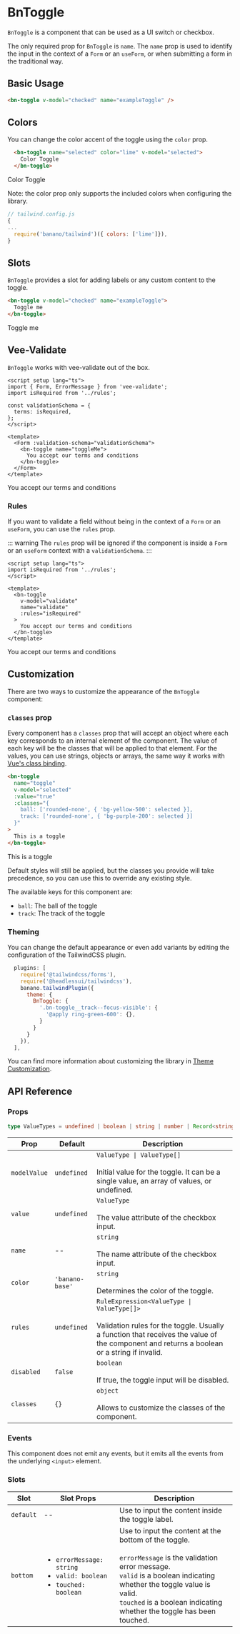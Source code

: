 <script setup lang="ts">
import { ref } from 'vue';
import { Form } from 'vee-validate';
import BnToggle from '../../src/components/BnToggle/BnToggle.vue';

const checked = ref(false);
const validate = ref(false);
const selected = ref(false);

function isRequired(val: string) {
  if (!val) {
    return 'This field is required';
  }

  return true;
}

const validationSchema = {
  toggleMe: isRequired,
};
</script>

# BnToggle

`BnToggle` is a component that can be used as a UI switch or checkbox.

The only required prop for `BnToggle` is `name`. The `name` prop is used to identify the input in the context of a `Form` or an `useForm`, or when submitting a form in the traditional way.

## Basic Usage
```html
<bn-toggle v-model="checked" name="exampleToggle" />
```
<code-preview>
  <bn-toggle v-model="checked" name="exampleToggle" />
</code-preview>

## Colors

You can change the color accent of the toggle using the `color` prop.

```html
  <bn-toggle name="selected" color="lime" v-model="selected">
    Color Toggle
  </bn-toggle>
```
<code-preview>
  <div class="grid col-span-1 gap-4">
    <bn-toggle name="selected" color="lime" v-model="selected">
      Color Toggle
    </bn-toggle>
  </div>
</code-preview>

Note: the color prop only supports the included colors when configuring the library.

```javascript
// tailwind.config.js
{
...
  require('banano/tailwind')({ colors: ['lime']}),
}
```

## Slots

`BnToggle` provides a slot for adding labels or any custom content to the toggle.

```html
<bn-toggle v-model="checked" name="exampleToggle">
  Toggle me
</bn-toggle>
```

<code-preview>
  <bn-toggle v-model="checked" name="exampleToggle">
    Toggle me
  </bn-toggle>
</code-preview>

## Vee-Validate
`BnToggle` works with vee-validate out of the box.

```vue
<script setup lang="ts">
import { Form, ErrorMessage } from 'vee-validate';
import isRequired from '../rules';

const validationSchema = {
  terms: isRequired,
};
</script>

<template>
  <Form :validation-schema="validationSchema">
    <bn-toggle name="toggleMe">
      You accept our terms and conditions
    </bn-toggle>
  </Form>
</template>
```

<code-preview>
  <Form :validation-schema="validationSchema">
    <bn-toggle name="toggleMe">
      You accept our terms and conditions
    </bn-toggle>
  </Form>
</code-preview>

### Rules

If you want to validate a field without being in the context of a `Form` or an `useForm`, you can use the `rules` prop.

::: warning
The `rules` prop will be ignored if the component is inside a `Form` or an `useForm` context with a `validationSchema`.
:::

```vue
<script setup lang="ts">
import isRequired from '../rules';
</script>

<template>
  <bn-toggle
    v-model="validate"
    name="validate"
    :rules="isRequired"
  >
    You accept our terms and conditions
  </bn-toggle>
</template>
```

<code-preview>
  <Form>
    <bn-toggle
      v-model="validate"
      name="validate"
      :rules="isRequired"
    >
      You accept our terms and conditions
    </bn-toggle>
  </Form>
</code-preview>

## Customization

There are two ways to customize the appearance of the `BnToggle` component:

### `classes` prop

Every component has a `classes` prop that will accept an object where each key corresponds to an internal element of the component. The value of each key will be the classes that will be applied to that element. For the values, you can use strings, objects or arrays, the same way it works with [Vue's class binding](https://vuejs.org/guide/essentials/class-and-style.html).

```html
<bn-toggle
  name="toggle"
  v-model="selected"
  :value="true"
  :classes="{
    ball: ['rounded-none', { 'bg-yellow-500': selected }],
    track: ['rounded-none', { 'bg-purple-200': selected }]
  }"
>
  This is a toggle
</bn-toggle>
```

<code-preview>
  <bn-toggle
    name="toggle"
    v-model="selected"
    :value="true"
    :classes="{
      ball: ['rounded-none', { 'bg-yellow-500': selected }],
      track: ['h-3', { 'bg-purple-200': selected }]
    }"
  >
    This is a toggle
  </bn-toggle>
</code-preview>

Default styles will still be applied, but the classes you provide will take precedence, so you can use this to override any existing style.

The available keys for this component are:

- `ball`: The ball of the toggle
- `track`: The track of the toggle

### Theming

You can change the default appearance or even add variants by editing the configuration of the TailwindCSS plugin.

```javascript
  plugins: [
    require('@tailwindcss/forms'),
    require('@headlessui/tailwindcss'),
    banano.tailwindPlugin({
      theme: {
        BnToggle: {
          '.bn-toggle__track--focus-visible': {
            '@apply ring-green-600': {},
          }
        }
      }
    }),
  ],
```

You can find more information about customizing the library in [Theme Customization](../theme-customization.md).

## API Reference

### Props

```typescript
type ValueTypes = undefined | boolean | string | number | Record<string, unknown>;
```

| Prop                    | Default     | Description |
| ----------------------- | ----------- | ----------- |
| `modelValue`            | `undefined` | `ValueType \| ValueType[]` <br><br> Initial value for the toggle. It can be a single value, an array of values, or undefined. |
| `value`                 | `undefined` | `ValueType` <br><br> The value attribute of the checkbox input. |
| `name`                  | --          | `string` <br><br> The name attribute of the checkbox input. |
| `color`                 | `'banano-base'` | `string` <br><br> Determines the color of the toggle. |
| `rules`                 | `undefined` | `RuleExpression<ValueType \| ValueType[]>` <br><br> Validation rules for the toggle. Usually a function that receives the value of the component and returns a boolean or a string if invalid. |
| `disabled`              | `false`     | `boolean` <br><br> If true, the toggle input will be disabled. |
| `classes`               | `{}`        | `object` <br><br> Allows to customize the classes of the component. |

### Events

This component does not emit any events, but it emits all the events from the underlying `<input>` element.

### Slots

| Slot        | Slot Props | Description  |
| ----------- | ----------- | ----------- |
| `default`   | --          | Use to input the content inside the toggle label. |
| `bottom`    | <ul><li>`errorMessage: string`</li><li>`valid: boolean`</li><li>`touched: boolean`</li></ul> | Use to input the content at the bottom of the toggle. <br><br> `errorMessage` is the validation error message. <br> `valid` is a boolean indicating whether the toggle value is valid. <br> `touched` is a boolean indicating whether the toggle has been touched. |
